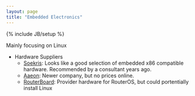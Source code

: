 ```yaml
---
layout: page
title: "Embedded Electronics"
---
```

{% include JB/setup %}



Mainly focusing on Linux

  * Hardware Suppliers
    * [Soekris](http://soekris.com/): Looks like a good selection of embedded x86 compatible hardware.  Recommended by a consultant years ago.
    * [Aaeon](http://www.aaeonusa.com): Newer company, but no prices online.
    * [RouterBoard](http://routerboard.com): Provider hardware for RouterOS, but could portentially install Linux

